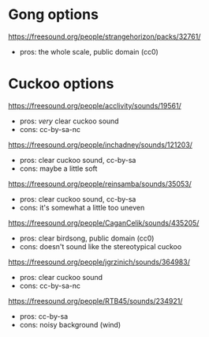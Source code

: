 Gong options
============
https://freesound.org/people/strangehorizon/packs/32761/
- pros: the whole scale, public domain (cc0)

Cuckoo options
==============
https://freesound.org/people/acclivity/sounds/19561/
- pros: *very* clear cuckoo sound
- cons: cc-by-sa-nc

https://freesound.org/people/inchadney/sounds/121203/
- pros: clear cuckoo sound, cc-by-sa
- cons: maybe a little soft

https://freesound.org/people/reinsamba/sounds/35053/
- pros: clear cuckoo sound, cc-by-sa
- cons: it's somewhat a little too uneven

https://freesound.org/people/CaganCelik/sounds/435205/
- pros: clear birdsong, public domain (cc0)
- cons: doesn't sound like the stereotypical cuckoo

https://freesound.org/people/jgrzinich/sounds/364983/
- pros: clear cuckoo sound
- cons: cc-by-sa-nc

https://freesound.org/people/RTB45/sounds/234921/
- pros: cc-by-sa
- cons: noisy background (wind)
